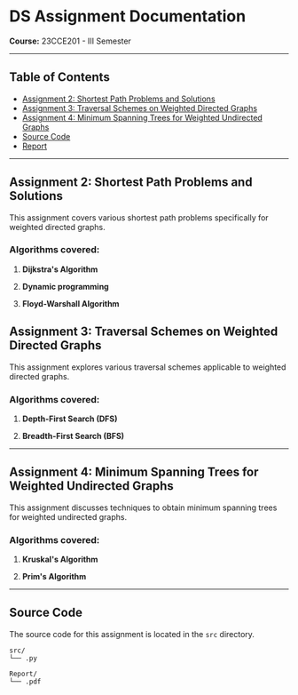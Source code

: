 # DS Assignment Documentation
**Course:** 23CCE201 - III Semester

---

## Table of Contents
- [Assignment 2: Shortest Path Problems and Solutions](#assignment-2-shortest-path-problems-and-solutions)
- [Assignment 3: Traversal Schemes on Weighted Directed Graphs](#assignment-3-traversal-schemes-on-weighted-directed-graphs)
- [Assignment 4: Minimum Spanning Trees for Weighted Undirected Graphs](#assignment-4-minimum-spanning-trees-for-weighted-undirected-graphs)
- [Source Code](#source-code)
- [Report](#reports-pdfs)

---

## Assignment 2: Shortest Path Problems and Solutions
This assignment covers various shortest path problems specifically for weighted directed graphs.

### Algorithms covered:
1. **Dijkstra's Algorithm**
  
2. **Dynamic programming**
   
3. **Floyd-Warshall Algorithm**

## Assignment 3: Traversal Schemes on Weighted Directed Graphs
This assignment explores various traversal schemes applicable to weighted directed graphs.

### Algorithms covered:
1. **Depth-First Search (DFS)**
  
2. **Breadth-First Search (BFS)**
   
---

## Assignment 4: Minimum Spanning Trees for Weighted Undirected Graphs
This assignment discusses techniques to obtain minimum spanning trees for weighted undirected graphs.

### Algorithms covered:
1. **Kruskal's Algorithm**
  
2. **Prim's Algorithm**
   
---

## Source Code
The source code for this assignment is located in the `src` directory.

```
src/
└── .py

```

```
Report/
└── .pdf
```
